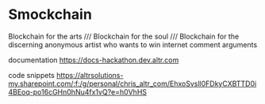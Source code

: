 # Smockchain
Blockchain for the arts /// Blockchain for the soul /// Blockchain for the discerning anonymous artist who wants to win internet comment arguments

documentation
https://docs-hackathon.dev.altr.com

code snippets
https://altrsolutions-my.sharepoint.com/:f:/g/personal/chris_altr_com/EhxoSvsll0FDkyCXBTTD0i4BEoq-po16cGHn0hNu4fx1vQ?e=h0VhHS

